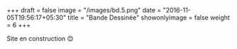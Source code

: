 +++
draft = false
image = "/images/bd.5.png"
date = "2016-11-05T19:56:17+05:30"
title = "Bande Dessinée"
showonlyimage = false
weight = 6
+++

Site en construction &#128522;
